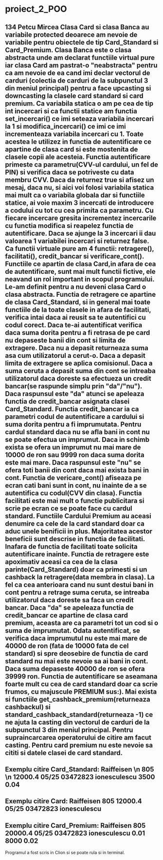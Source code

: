 # proiect_2_POO
134 Petcu Mircea
  Clasa Card si clasa Banca au variabile protected deoarece am nevoie de variabile pentru obiectele de tip Card_Standard si Card_Premium. Clasa Banca este o clasa 
abstracta unde am declarat functiile virtual pure iar clasa Card am pastrat-o "neabstracta" pentru ca am nevoie de ea cand imi declar vectorul de carduri (colectia de
carduri de la subpunctul 3 din meniul principal) pentru a face upcasting si downcasting la clasele card standard si card premium.
  Ca variabila statica o am pe cea de tip int incercari si ca functii statice am functia set_incercari() ce imi seteaza variabila incercari la 1 si modifica_incercari()
ce imi ce imi incrementeaza variabila incercari cu 1. Toate acestea le utilizez in functia de autentificare ce apartine de clasa card si este mostenita de clasele copii
ale acesteia. Functia autentificare primeste ca parametru(CVV-ul cardului, un fel de PIN) si verifica daca se potriveste cu data membru CVV. Daca da returnez true si 
afisez un mesaj, daca nu, si aici voi folosi variabila statica mai mult ca o variabila globala dar si functiile statice, ai voie maxim 3 incercati de introducere a codului
cu tot cu cea primita ca parametru. Cu fiecare incercare gresita incrementez incercarile cu functia modifica si reapelez functia de autentificare. Daca se ajunge la 3 
incercari ii dau valoarea 1 variabilei incercari si returnez false.
  Ca functii virtuale pure am 4 functii: retragere(), facilitati(), credit_bancar si verificare_cont(). Functiile ce apartin de clasa Card,in afara de cea de autentificare,
sunt mai mult functii fictive, ele neavand un rol important in scopul programului. Le-am definit pentru a nu deveni clasa Card o clasa abstracta. 
  Functia de retragere ce apartine de clasa Card_Standard, si in general mai toate functiile de la toate clasele in afara de facilitati, verifica intai daca ai reusit sa
te autentifici cu codul corect. Daca te-ai autentificat verifica daca suma dorita pentru a fi retrasa de pe card nu depaseste banii din cont si limita de extragere.
Daca nu a depasit returneaza suma asa cum utilizatorul a cerut-o. Daca a depasit limita de extragere se aplica comisionul. Daca a suma ceruta a depasit suma din cont se
intreaba utilizatorul daca doreste sa efectueza un credit bancar(se raspunde simplu prin "da"/"nu"). Daca raspunsul este "da" atunci se apeleaza functia de credit_bancar
asignata clasei Card_Standard. Functia credit_bancar ia ca parametri codul de autentificare a cardului si suma dorita pentru a fi imprumutata. Pentru cardul standard daca
nu se afla bani in cont nu se poate efectua un imprumut. Daca in schimb exista se ofera un imprumut nu mai mare de 10000 de ron sau 9999 ron daca suma dorita este mai mare.
Daca raspunsul este "nu" se ofera toti banii din cont daca mai exista bani in cont. Functia de vericare_cont() afiseaza pe ecran cati bani sunt in cont, nu inainte de a 
se autentifica cu codul(CVV din clasa). Functia facilitati este mai mult o functie publicitara si scrie pe ecran ce se poate face cu cardul standard.
  Functiile Cardului Premium au aceasi denumire ca cele de la card standard doar ca aduc unele benificii in plus. Majoritatea acestor beneficii sunt descrise in functia
de facilitati. Inafara de functia de facilitati toate solicita autentificare inainte. Functia de retragere este apoximativ aceasi ca cea de la clasa parinte(Card_Standard)
doar ca primesti si un cashback la retragere(data membra in clasa). La fel ca cea anterioara cand nu sunt destui bani in cont pentru a retrage suma ceruta, se intreaba 
utilizatorul daca doreste sa faca un credit bancar. Daca "da" se apeleaza functia de credit_bancar ce apartine de clasa card premium, aceasta are ca parametri tot un cod
si o suma de imprumutat. Odata autentificat, se verifica daca imprumutul nu este mai mare de 40000 de ron (fata de 10000 fata de cel standard) si spre deosebire de functia
de card standard nu mai este nevoie sa ai bani in cont. Daca suma depaseste 40000 de ron se ofera 39999 ron. Functia de autentificare se aseamana foarte mult cu cea de 
card standard doar ca scrie frumos, cu majuscule PREMIUM sus:).
  Mai exista si functiile get_cashback_premium(returneaza cashbackul) si standard_cashback_standard(returneaza -1) ce ne ajuta la casting din vectorul de carduri de la 
subpunctul 3 din meniul principal. Pentru supraincarcarea operatorului de citire am facut casting. Pentru card premium nu este nevoie sa cititi si datele clasei de card
standard.
---------------------------------------------------------------------------------------------------------------------------------------------------------------------
Exemplu citire Card_Standard:
Raiffeisen \n
805 \n
12000.4
05/25
03472823
ionesculescu
3500
0.04
---------------------------------------------------------------------------------------------------------------------------------------------------------------------
Exemplu citire Card:
Raiffeisen
805
12000.4
05/25
03472823
ionesculescu
---------------------------------------------------------------------------------------------------------------------------------------------------------------------
Exemplu citire Card_Premium:
Raiffeisen
805
20000.4
05/25
03472823
ionesculescu
0.01
8000
0.02
---------------------------------------------------------------------------------------------------------------------------------------------------------------------
  Programul a fost scris in Clion si se poate rula si in terminal.
